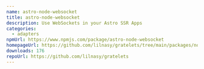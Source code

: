 ```yaml
---
name: astro-node-websocket
title: astro-node-websocket
description: Use WebSockets in your Astro SSR Apps
categories:
  - adapters
npmUrl: https://www.npmjs.com/package/astro-node-websocket
homepageUrl: https://github.com/lilnasy/gratelets/tree/main/packages/node-websocket
downloads: 176
repoUrl: https://github.com/lilnasy/gratelets
---
```

